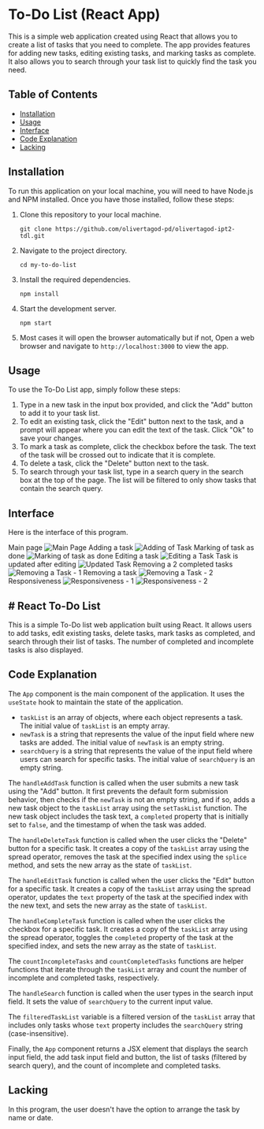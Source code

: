 # To-Do List (React App)

This is a simple web application created using React that allows you to create a list of tasks that you need to complete. The app provides features for adding new tasks, editing existing tasks, and marking tasks as complete. It also allows you to search through your task list to quickly find the task you need.

## Table of Contents

- [Installation](#installation)
- [Usage](#usage)
- [Interface](#interface)
- [Code Explanation](#code-explanation)
- [Lacking](#lacking)

## Installation

To run this application on your local machine, you will need to have Node.js and NPM installed. Once you have those installed, follow these steps:

1. Clone this repository to your local machine.
   ```
   git clone https://github.com/olivertagod-pd/olivertagod-ipt2-tdl.git
   ```
2. Navigate to the project directory.
   ```
   cd my-to-do-list
   ```
3. Install the required dependencies.
   ```
   npm install
   ```
4. Start the development server.
   ```
   npm start
   ```
5. Most cases it will open the browser automatically but if not, Open a web browser and navigate to `http://localhost:3000` to view the app.

## Usage

To use the To-Do List app, simply follow these steps:

1. Type in a new task in the input box provided, and click the "Add" button to add it to your task list.
2. To edit an existing task, click the "Edit" button next to the task, and a prompt will appear where you can edit the text of the task. Click "Ok" to save your changes.
3. To mark a task as complete, click the checkbox before the task. The text of the task will be crossed out to indicate that it is complete.
4. To delete a task, click the "Delete" button next to the task.
5. To search through your task list, type in a search query in the search box at the top of the page. The list will be filtered to only show tasks that contain the search query.

## Interface

Here is the interface of this program.

Main page
![Main Page](https://user-images.githubusercontent.com/132123440/235561262-407c6097-f1ee-4f23-93fc-79ea386e50a8.PNG)
Adding a task
![Adding of Task](https://user-images.githubusercontent.com/132123440/235561266-fd08fc3f-7223-44e8-8424-113066854f18.PNG)
Marking of task as done
![Marking of task as done](https://user-images.githubusercontent.com/132123440/235561270-703ad46f-c456-4371-8887-700a21e268af.PNG)
Editing a task
![Editing a Task](https://user-images.githubusercontent.com/132123440/235561272-f1edf13c-a556-471b-9f39-d41b9a5b1623.PNG)
Task is updated after editing
![Updated Task](https://user-images.githubusercontent.com/132123440/235561274-22089be0-d71f-4084-9fcd-8d8975e22334.PNG)
Removing a 2 completed tasks
![Removing a Task - 1](https://user-images.githubusercontent.com/132123440/235561276-4de46a3f-9138-431f-bf3d-ef48ccf62948.PNG)
Removing a task
![Removing a Task - 2](https://user-images.githubusercontent.com/132123440/235561250-94f85387-6a40-46a4-88ba-0d2e8b04038c.PNG)
Responsiveness
![Responsiveness - 1](https://user-images.githubusercontent.com/132123440/235561253-80e9576b-d0c3-4d38-97b3-d0b6fc564763.PNG)
![Responsiveness - 2](https://user-images.githubusercontent.com/132123440/235561255-dc4a6f79-cabb-4693-b3ab-426c57ec14e3.PNG)

## # React To-Do List

This is a simple To-Do list web application built using React. It allows users to add tasks, edit existing tasks, delete tasks, mark tasks as completed, and search through their list of tasks. The number of completed and incomplete tasks is also displayed.

## Code Explanation

The `App` component is the main component of the application. It uses the `useState` hook to maintain the state of the application. 

- `taskList` is an array of objects, where each object represents a task. The initial value of `taskList` is an empty array.
- `newTask` is a string that represents the value of the input field where new tasks are added. The initial value of `newTask` is an empty string.
- `searchQuery` is a string that represents the value of the input field where users can search for specific tasks. The initial value of `searchQuery` is an empty string.

The `handleAddTask` function is called when the user submits a new task using the "Add" button. It first prevents the default form submission behavior, then checks if the `newTask` is not an empty string, and if so, adds a new task object to the `taskList` array using the `setTaskList` function. The new task object includes the task text, a `completed` property that is initially set to `false`, and the timestamp of when the task was added.

The `handleDeleteTask` function is called when the user clicks the "Delete" button for a specific task. It creates a copy of the `taskList` array using the spread operator, removes the task at the specified index using the `splice` method, and sets the new array as the state of `taskList`.

The `handleEditTask` function is called when the user clicks the "Edit" button for a specific task. It creates a copy of the `taskList` array using the spread operator, updates the `text` property of the task at the specified index with the new text, and sets the new array as the state of `taskList`.

The `handleCompleteTask` function is called when the user clicks the checkbox for a specific task. It creates a copy of the `taskList` array using the spread operator, toggles the `completed` property of the task at the specified index, and sets the new array as the state of `taskList`.

The `countIncompleteTasks` and `countCompletedTasks` functions are helper functions that iterate through the `taskList` array and count the number of incomplete and completed tasks, respectively.

The `handleSearch` function is called when the user types in the search input field. It sets the value of `searchQuery` to the current input value.

The `filteredTaskList` variable is a filtered version of the `taskList` array that includes only tasks whose `text` property includes the `searchQuery` string (case-insensitive).

Finally, the `App` component returns a JSX element that displays the search input field, the add task input field and button, the list of tasks (filtered by search query), and the count of incomplete and completed tasks.

## Lacking

In this program, the user doesn't have the option to arrange the task by name or date.
